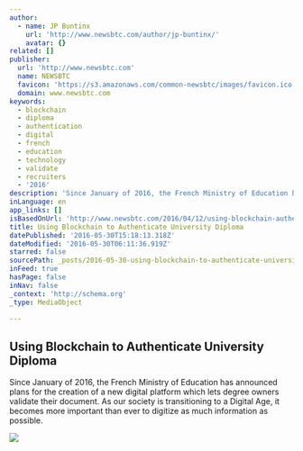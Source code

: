 ```yaml
---
author:
  - name: JP Buntinx
    url: 'http://www.newsbtc.com/author/jp-buntinx/'
    avatar: {}
related: []
publisher:
  url: 'http://www.newsbtc.com'
  name: NEWSBTC
  favicon: 'https://s3.amazonaws.com/common-newsbtc/images/favicon.ico'
  domain: www.newsbtc.com
keywords:
  - blockchain
  - diploma
  - authentication
  - digital
  - french
  - education
  - technology
  - validate
  - recruiters
  - '2016'
description: 'Since January of 2016, the French Ministry of Education has announced plans for the creation of a new digital platform which lets degree owners validate their document. As our society is transitioning to a Digital Age, it becomes more important than ever to digitize as much information as possible.'
inLanguage: en
app_links: []
isBasedOnUrl: 'http://www.newsbtc.com/2016/04/12/using-blockchain-authenticate-university-diploma/'
title: Using Blockchain to Authenticate University Diploma
datePublished: '2016-05-30T15:18:13.318Z'
dateModified: '2016-05-30T06:11:36.919Z'
starred: false
sourcePath: _posts/2016-05-30-using-blockchain-to-authenticate-university-diploma.md
inFeed: true
hasPage: false
inNav: false
_context: 'http://schema.org'
_type: MediaObject

---
```

<article style=""><h1>Using Blockchain to Authenticate University Diploma</h1><p>Since January of 2016, the French Ministry of Education has announced plans for the creation of a new digital platform which lets degree owners validate their document. As our society is transitioning to a Digital Age, it becomes more important than ever to digitize as much information as possible.</p><img src="http://s3.amazonaws.com/main-newsbtc-images/2016/04/12085934/shutterstock_370742234.jpg" /></article>